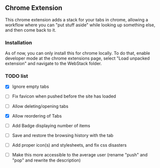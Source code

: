 ## Chrome Extension

This chrome extension adds a stack for your tabs in chrome, allowing a workflow where you can "put stuff aside" while looking up something else, and then come back to it.

### Installation

As of now, you can only install this for chrome locally. To do that, enable developer mode at the chrome extensions page, select "Load unpacked extension" and navigate to the WebStack folder.

### TODO list

- [x] Ignore empty tabs
- [ ] Fix favicon when pushed before the site has loaded
- [ ] Allow deleting/opening tabs
- [x] Allow reordering of Tabs
- [ ] Add Badge displaying number of items
- [ ] Save and restore the browsing history with the tab
- [ ] Add proper icon(s) and stylesheets, and fix css disasters
- [ ] Make this more accessible to the average user (rename "push" and "pop" and rewrite the description)

